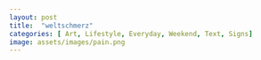 ```yaml
---
layout: post
title:  "weltschmerz"
categories: [ Art, Lifestyle, Everyday, Weekend, Text, Signs]
image: assets/images/pain.png
---
```


